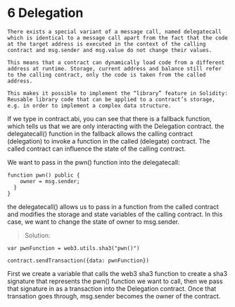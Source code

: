 # 6 Delegation

```
There exists a special variant of a message call, named delegatecall which is identical to a message call apart from the fact that the code at the target address is executed in the context of the calling contract and msg.sender and msg.value do not change their values.

This means that a contract can dynamically load code from a different address at runtime. Storage, current address and balance still refer to the calling contract, only the code is taken from the called address.

This makes it possible to implement the “library” feature in Solidity: Reusable library code that can be applied to a contract’s storage, e.g. in order to implement a complex data structure.
```

If we type in contract.abi, you can see that there is a fallback function, which tells us that we are only interacting with the Delegation contract. the delegatecall() function in the fallback allows the calling contract (delegation) to invoke a function in the called (delegate) contract. The called contract can influence the state of the calling contract. 

We want to pass in the pwn() function into the delegatecall: 

```  
function pwn() public {
    owner = msg.sender;
  }
}
```
the delegatecall() allows us to pass in a function from the called contract and modifies the storage and state variables of the calling contract. In this case, we want to change the state of owner to msg.sender. 

>Solution: 

```
var pwnFunction = web3.utils.sha3("pwn()")

contract.sendTransaction({data: pwnFunction})
```

First we create a variable that calls the web3 sha3 function to create a sha3 signature that represents the pwn() function we want to call, then we pass that signature in as a transaction into the Delegation contract. Once that transation goes through, msg.sender becomes the owner of the contract. 